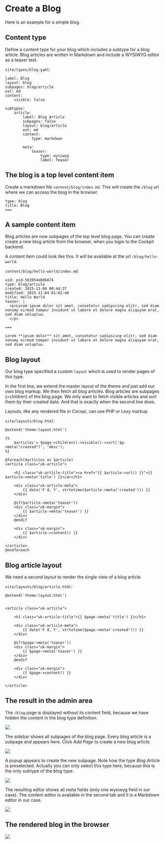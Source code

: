# Create a Blog

Here is an example for a simple blog.

## Content type

Define a content type for your blog which includes a subtype for a blog article. Blog articles are written in Markdown and include a WYSIWYG editor as a teaser text.

`site/types/blog.yaml`:

```
label: Blog
layout: blog
subpages: blog/article
ext: md
content:
    visible: false

subtypes:
    article:
        label: Blog Article
        subpages: false
        layout: blog/article
        ext: md
        content:
            type: markdown

        meta:
            teaser:
                type: wysiwyg
                label: Teaser
```


## The blog is a top level content item

Create a markdown file `content/blog/index.md`. This will create the `/blog` url where we can access the blog in the browser.

```
type: blog
title: Blog
===
```


## A sample content item

Blog articles are now subpages of the top level blog page. You can create create a new blog article from the browser, when you login to the Cockpit backend.

A content item could look like this. It will be available at the url `/blog/hello-world`.

`content/blog/hello-world/index.md`:

```
uid: pid-563954eb0b874
type: blog/article
created: 2015-11-04 00:44:27
modified: 2015-11-04 01:02:46
title: Hello World
teaser: |
  <p>Lorem ipsum dolor sit amet, consetetur sadipscing elitr, sed diam nonumy eirmod tempor invidunt ut labore et dolore magna aliquyam erat, sed diam voluptua.
  </p>

===

Lorem **ipsum dolor** sit amet, consetetur sadipscing elitr, sed diam nonumy eirmod tempor invidunt ut labore et dolore magna aliquyam erat, sed diam voluptua.
```

## Blog layout

Our blog type specified a custom `layout` which is used to render pages of this type.

In the first line, we extend the master layout of the theme and just add our own blog markup. We then fetch all blog articles. Blog articles are subpages (=children) of the blog page. We only want to fetch visible articles and sort them by their created date. And that is exactly when the second line does.

Layouts, like any rendered file in Cocopi, can use PHP or Lexy markup.

`site/layouts/blog.html`:

```
@extend('theme:layout.html')

{%
    $articles = $page->children()->visible()->sort('$p->meta("created")', 'desc');
%}

@foreach($articles as $article)
<article class="uk-article">

    <h1 class="uk-article-title"><a href="{{ $article->url() }}">{{ $article->meta('title') }}</a></h1>

    <div class="uk-article-meta">
        {{ date('F d, Y', strtotime($article->meta('created'))) }}
    </div>

    @if($article->meta('teaser'))
    <div class="uk-margin">
        {{ $article->meta('teaser') }}
    </div>
    @endif

    <div class="uk-margin">
        {{ $article->content() }}
    </div>

</article>
@endforeach
```

## Blog article layout

We need a second layout to render the single view of a blog article.

`site/layouts/blog/article.html`:

```
@extend('theme:layout.html')


<article class="uk-article">

    <h1 class="uk-article-title">{{ $page->meta('title') }}</h1>

    <div class="uk-article-meta">
        {{ date('F d, Y', strtotime($page->meta('created'))) }}
    </div>

    @if($page->meta('teaser'))
    <div class="uk-margin">
        {{ $page->meta('teaser') }}
    </div>
    @endif

    <div class="uk-margin">
        {{ $page->content() }}
    </div>

</article>
```

## The result in the admin area

The `/blog` page is displayed without its content field, because we have hidden the content in the blog type definition.

![](images/example-blog-1.png)

The sidebar shows all subpages of the blog page. Every blog article is a subpage and appears here. Click *Add Page* to create a new blog article.

![](images/example-blog-2.png)

A popup appears to create the new subpage. Note how the type *Blog Article* is preselected. Actually you can only select this type here, because this is the only subtype of the blog type.

![](images/example-blog-3.png)

The resulting editor shows all meta fields (only one wysiwyg field in our case). The content editor is available in the second tab and it is a Markdown editor in our case.

![](images/example-blog-4.png)

## The rendered blog in the browser

![](images/example-blog-5.png)
